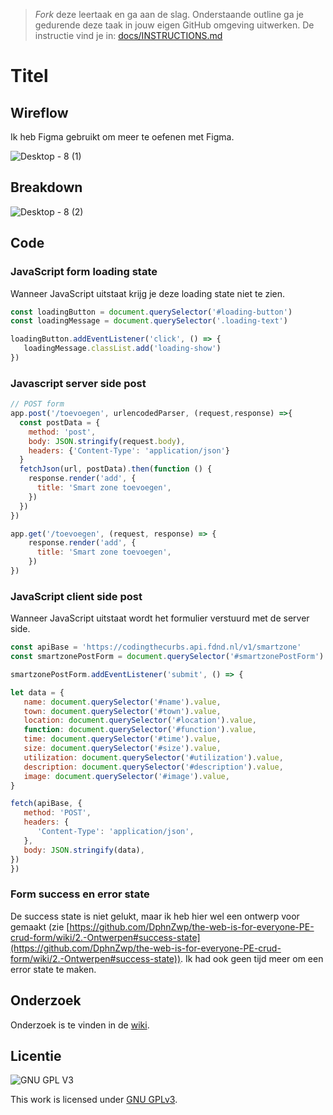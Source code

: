 > _Fork_ deze leertaak en ga aan de slag. Onderstaande outline ga je gedurende deze taak in jouw eigen GitHub omgeving uitwerken. De instructie vind je in: [docs/INSTRUCTIONS.md](docs/INSTRUCTIONS.md)

# Titel
<!-- Geef je project een titel en schrijf in één zin wat het is -->

## Wireflow
Ik heb Figma gebruikt om meer te oefenen met Figma.

![Desktop - 8 (1)](https://user-images.githubusercontent.com/69635977/163650341-7b659065-c6a1-49fc-830d-3b8288c012db.png)

## Breakdown

![Desktop - 8 (2)](https://user-images.githubusercontent.com/69635977/163651563-cf99eb91-7ce3-470d-858c-0191d878f2ce.png)

## Code
<!-- Toon hier de verschillende technieken die je gebruikt en hoe je dit met de CSS cascade en/of JS feature detect hebt gecodeerd -->
<!-- documenteer het onderzoek met de browser ondersteuning in de WIKI van de leertaak -->

### JavaScript form loading state
Wanneer JavaScript uitstaat krijg je deze loading state niet te zien.
```javascript
const loadingButton = document.querySelector('#loading-button')
const loadingMessage = document.querySelector('.loading-text')

loadingButton.addEventListener('click', () => {
   loadingMessage.classList.add('loading-show')
})
```

### Javascript server side post
```javascript
// POST form
app.post('/toevoegen', urlencodedParser, (request,response) =>{
  const postData = {
    method: 'post',
    body: JSON.stringify(request.body),
    headers: {'Content-Type': 'application/json'}
  }
  fetchJson(url, postData).then(function () {
    response.render('add', {
      title: 'Smart zone toevoegen',
    })
  })
})

app.get('/toevoegen', (request, response) => {
    response.render('add', {
      title: 'Smart zone toevoegen',
    })
})
```

### JavaScript client side post
Wanneer JavaScript uitstaat wordt het formulier verstuurd met de server side.
```javascript
const apiBase = 'https://codingthecurbs.api.fdnd.nl/v1/smartzone'
const smartzonePostForm = document.querySelector('#smartzonePostForm')

smartzonePostForm.addEventListener('submit', () => {

let data = {
   name: document.querySelector('#name').value,
   town: document.querySelector('#town').value,
   location: document.querySelector('#location').value,
   function: document.querySelector('#function').value,
   time: document.querySelector('#time').value,
   size: document.querySelector('#size').value,
   utilization: document.querySelector('#utilization').value,
   description: document.querySelector('#description').value,
   image: document.querySelector('#image').value,
}

fetch(apiBase, {
   method: 'POST',
   headers: {
      'Content-Type': 'application/json',
   },
   body: JSON.stringify(data),
})
})
```

### Form success en error state
De success state is niet gelukt, maar ik heb hier wel een ontwerp voor gemaakt (zie [https://github.com/DphnZwp/the-web-is-for-everyone-PE-crud-form/wiki/2.-Ontwerpen#success-state](https://github.com/DphnZwp/the-web-is-for-everyone-PE-crud-form/wiki/2.-Ontwerpen#success-state)). Ik had ook geen tijd meer om een error state te maken.

## Onderzoek
Onderzoek is te vinden in de [wiki](https://github.com/DphnZwp/the-web-is-for-everyone-PE-crud-form/wiki).

## Licentie

![GNU GPL V3](https://www.gnu.org/graphics/gplv3-127x51.png)

This work is licensed under [GNU GPLv3](./LICENSE).
